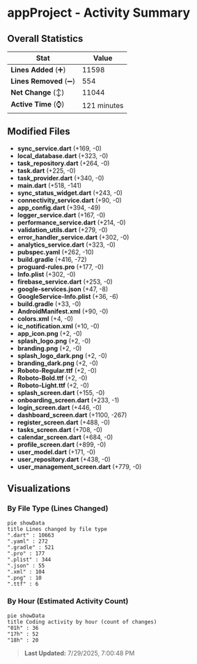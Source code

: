 # appProject - Activity Summary 

## Overall Statistics

| Stat                   | Value                                                             |
| ---------------------- | ----------------------------------------------------------------- |
| **Lines Added** (➕)   | 11598                                          |
| **Lines Removed** (➖) | 554                                        |
| **Net Change** (↕)    | 11044                |
| **Active Time** (⌚)   | 121 minutes |


## Modified Files
- **sync_service.dart** (+169, -0)
- **local_database.dart** (+323, -0)
- **task_repository.dart** (+264, -0)
- **task.dart** (+225, -0)
- **task_provider.dart** (+340, -0)
- **main.dart** (+518, -141)
- **sync_status_widget.dart** (+243, -0)
- **connectivity_service.dart** (+90, -0)
- **app_config.dart** (+394, -49)
- **logger_service.dart** (+167, -0)
- **performance_service.dart** (+214, -0)
- **validation_utils.dart** (+279, -0)
- **error_handler_service.dart** (+302, -0)
- **analytics_service.dart** (+323, -0)
- **pubspec.yaml** (+262, -10)
- **build.gradle** (+416, -72)
- **proguard-rules.pro** (+177, -0)
- **Info.plist** (+302, -0)
- **firebase_service.dart** (+253, -0)
- **google-services.json** (+47, -8)
- **GoogleService-Info.plist** (+36, -6)
- **build.gradle** (+33, -0)
- **AndroidManifest.xml** (+90, -0)
- **colors.xml** (+4, -0)
- **ic_notification.xml** (+10, -0)
- **app_icon.png** (+2, -0)
- **splash_logo.png** (+2, -0)
- **branding.png** (+2, -0)
- **splash_logo_dark.png** (+2, -0)
- **branding_dark.png** (+2, -0)
- **Roboto-Regular.ttf** (+2, -0)
- **Roboto-Bold.ttf** (+2, -0)
- **Roboto-Light.ttf** (+2, -0)
- **splash_screen.dart** (+155, -0)
- **onboarding_screen.dart** (+233, -1)
- **login_screen.dart** (+446, -0)
- **dashboard_screen.dart** (+1100, -267)
- **register_screen.dart** (+488, -0)
- **tasks_screen.dart** (+708, -0)
- **calendar_screen.dart** (+684, -0)
- **profile_screen.dart** (+899, -0)
- **user_model.dart** (+171, -0)
- **user_repository.dart** (+438, -0)
- **user_management_screen.dart** (+779, -0)

## Visualizations

### By File Type (Lines Changed)

```mermaid
pie showData
title Lines changed by file type
".dart" : 10663
".yaml" : 272
".gradle" : 521
".pro" : 177
".plist" : 344
".json" : 55
".xml" : 104
".png" : 10
".ttf" : 6
```

### By Hour (Estimated Activity Count)

```mermaid
pie showData
title Coding activity by hour (count of changes)
"01h" : 36
"17h" : 52
"18h" : 20
```


> **Last Updated:** 7/29/2025, 7:00:48 PM